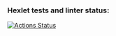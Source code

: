 ### Hexlet tests and linter status:
[![Actions Status](https://github.com/ArsenHandzhyan/java-project-72/actions/workflows/hexlet-check.yml/badge.svg)](https://github.com/ArsenHandzhyan/java-project-72/actions)